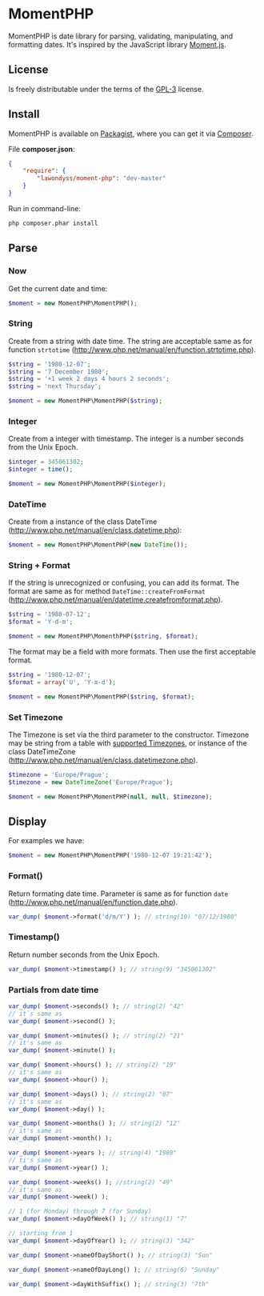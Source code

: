 # MomentPHP

MomentPHP is date library for parsing, validating, manipulating, and formatting dates.
It's inspired by the JavaScript library [Moment.js].


## License

Is freely distributable under the terms of the [GPL-3] license.


## Install

MomentPHP is available on [Packagist], where you can get it via [Composer].

File **composer.json**:
```json
{
    "require": {
        "lawondyss/moment-php": "dev-master"
    }
}
```

Run in command-line:
```sh
php composer.phar install
```


## Parse

### Now

Get the current date and time:
```php
$moment = new MomentPHP\MomentPHP();
```

### String

Create from a string with date time. The string are acceptable same as for function `strtotime` (http://www.php.net/manual/en/function.strtotime.php).
```php
$string = '1980-12-07';
$string = '7 December 1980';
$string = '+1 week 2 days 4 hours 2 seconds';
$string = 'next Thursday';

$moment = new MomentPHP\MomentPHP($string);
```

### Integer

Create from a integer with timestamp. The integer is a number seconds from the Unix Epoch.
```php
$integer = 345061302;
$integer = time();

$moment = new MomentPHP\MomentPHP($integer);
```

### DateTime

Create from a instance of the class DateTime (http://www.php.net/manual/en/class.datetime.php):
```php
$moment = new MomentPHP\MomentPHP(new DateTime());
```

### String + Format

If the string is unrecognized or confusing, you can add its format. The format are same as for method `DateTime::createFromFormat` (http://www.php.net/manual/en/datetime.createfromformat.php).
```php
$string = '1980-07-12';
$format = 'Y-d-m';

$moment = new MomentPHP\MomenthPHP($string, $format);
```

The format may be a field with more formats. Then use the first acceptable format.
```php
$string = '1980-12-07';
$format = array('U', 'Y-m-d');

$moment = new MomentPHP\MomentPHP($string, $format);
```

### Set Timezone

The Timezone is set via the third parameter to the constructor. Timezone may be string from a table with [supported Timezones], or instance of the class DateTimeZone (http://www.php.net/manual/en/class.datetimezone.php).
```php
$timezone = 'Europe/Prague';
$timezone = new DateTimeZone('Europe/Prague');

$moment = new MomentPHP\MomentPHP(null, null, $timezone);
```

## Display
For examples we have:
```php
$moment = new MomentPHP\MomentPHP('1980-12-07 19:21:42');
```

### Format()
Return formating date time. Parameter is same as for function `date` (http://www.php.net/manual/en/function.date.php).
```php
var_dump( $moment->format('d/m/Y') ); // string(10) "07/12/1980"
```

### Timestamp()
Return number seconds from the Unix Epoch.
```php
var_dump( $moment->timestamp() ); // string(9) "345061302"
```
### Partials from date time
```php
var_dump( $moment->seconds() ); // string(2) "42"
// it`s same as
var_dump( $moment->second() );

var_dump( $moment->minutes() ); // string(2) "21"
// it's same as
var_dump( $moment->minute() );

var_dump( $moment->hours() ); // string(2) "19"
// it's same as
var_dump( $moment->hour() );

var_dump( $moment->days() ); // string(2) "07"
// it's same as
var_dump( $moment->day() );

var_dump( $moment->months() ); // string(2) "12"
// it's same as
var_dump( $moment->month() );

var_dump( $moment->years ); // string(4) "1980"
// ti's same as
var_dump( $moment->year() );

var_dump( $moment->weeks() ); //string(2) "49"
// it's same as
var_dump( $moment->week() );

// 1 (for Monday) through 7 (for Sunday)
var_dump( $moment->dayOfWeek() ); // string(1) "7"

// starting from 1
var_dump( $moment->dayOfYear() ); // string(3) "342"

var_dump( $moment->nameOfDayShort() ); // string(3) "Sun"

var_dump( $moment->nameOfDayLong() ); // string(6) "Sunday"

var_dump( $moment->dayWithSuffix() ); // string(3) "7th"
```



[Moment.js]:http://momentjs.com/
[GPL-3]:https://tldrlegal.com/license/gnu-general-public-license-v3-(gpl-3)
[Packagist]:https://packagist.org/packages/lawondyss/moment-php
[Composer]:http://getcomposer.org/
[supported Timezones]:http://www.php.net/manual/en/timezones.php